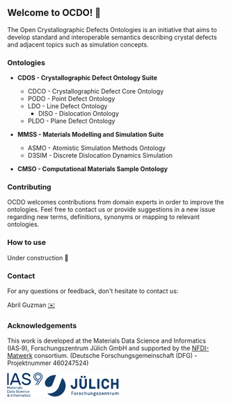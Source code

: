 ## Welcome to OCDO! :wave:

The Open Crystallographic Defects Ontologies is an initiative that aims to develop standard and interoperable semantics describing crystal defects and adjacent topics such as simulation concepts.

### Ontologies

* **CDOS - Crystallographic Defect Ontology Suite** 
  * CDCO - Crystallographic Defect Core Ontology
  * PODO - Point Defect Ontology
  * LDO - Line Defect Ontology
    * DISO - Dislocation Ontology
  * PLDO - Plane Defect Ontology

* **MMSS - Materials Modelling and Simulation Suite**
  * ASMO - Atomistic Simulation Methods Ontology
  * D3SIM - Discrete Dislocation Dynamics Simulation	

* **CMSO -  Computational Materials Sample Ontology**

### Contributing

OCDO welcomes contributions from domain experts in order to improve the ontologies. 
Feel free to contact us or provide suggestions in a new issue regarding new terms, definitions, synonyms or mapping to relevant ontologies.

### How to use

Under construction :construction:

### Contact

For any questions or feedback, don't hesitate to contact us:

Abril Guzman [:envelope:](mailto:a.azocar.guzman@fz-juelich.de)

### Acknowledgements
This work is developed at the Materials Data Science and Informatics (IAS‑9), Forschungszentrum Jülich GmbH and supported by the [NFDI-Matwerk](https://nfdi-matwerk.de) consortium. (Deutsche Forschungsgemeinschaft (DFG) - Projektnummer 460247524)

<img src="Logo_IAS-9.png" height="55"> <img src="Logo_FZJ.jpg" height="50">


<!--
**Here are some ideas to get you started:**

🙋‍♀️ A short introduction - what is your organization all about?
🌈 Contribution guidelines - how can the community get involved?
👩‍💻 Useful resources - where can the community find your docs? Is there anything else the community should know?
🍿 Fun facts - what does your team eat for breakfast?
🧙 Remember, you can do mighty things with the power of [Markdown](https://docs.github.com/github/writing-on-github/getting-started-with-writing-and-formatting-on-github/basic-writing-and-formatting-syntax)
-->
